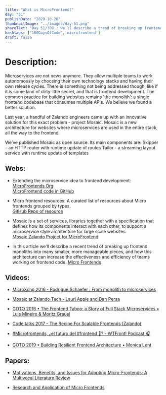 ```yaml
---
title: "What is MicroFrontend?"
day: "51"
publishDate: "2020-10-26"
thumbnailImage: "../images/day-51.png"
shareText: "Day 51/100 : we'll describe a trend of breaking up frontend monoliths into many smaller, more manageable pieces, and how this architecture can increase the effectiveness and efficiency of teams working on frontend code"
hashtags: ["100DaysOfCode",'microfrontend']
draft: false
---
```


# Description:
Microservices are not news anymore. They allow multiple teams to work autonomously by choosing their own technology stacks and having their own release cycles. There is something not being addressed though, like if it is some kind of dirty little secret, and that is frontend development. The common practice for building websites remains 'the monolith': a single frontend codebase that consumes multiple APIs. We believe we found a better solution.

Last year, a handful of Zalando engineers came up with an innovative solution for this exact problem - project Mosaic. Mosaic is a new architecture for websites where microservices are used in the entire stack, all the way to the frontend.

We’ve published Mosaic as open source. Its main components are:
Skipper - an HTTP router with runtime update of routes
Tailor - a streaming layout service with runtime update of templates

## Webs:

* Extending the microservice idea to frontend development:  
[MicroFrontends Org](https://micro-frontends.org/)   
[MicroFrontend code in GitHub](https://github.com/neuland/micro-frontends.git)


* Micro frontend resources: A curated list of resources about Micro frontends grouped by types.   
[GitHub Repo of resource](https://github.com/billyjov/microfrontend-resources.git)

* Mosaic is a set of services, libraries together with a specification that defines how its components interact with each other, to support a microservice style architecture for large scale websites.  
[Mosaic Zalando Project for MicroFrontend](https://www.mosaic9.org/)

* In this article we'll describe a recent trend of breaking up frontend monoliths into many smaller, more manageable pieces, and how this architecture can increase the effectiveness and efficiency of teams working on frontend code. 
[Micro Frontends](https://martinfowler.com/articles/micro-frontends.html)

## Videos:

* [MicroXchg 2016 - Rodrigue Schaefer : From monolith to microservices ](https://youtu.be/I9zpROdDf48)

* [Mosaic at Zalando Tech - Lauri Apple and Dan Persa](https://www.youtube.com/watch?v=pSlxIh6BHN4)

* [GOTO 2016 • The Frontend Taboo: a Story of Full Stack Microservices • Luis Mineiro & Moritz Grauel](https://youtu.be/vCzTK4XPfX8)

* [Code.talks 2017 - The Recipe For Scalable Frontends (Zalando)](https://youtu.be/m32EdvitXy4)

* [#Microfrontends, ¿el futuro del #frontend 🤔? - WTFront! Podcast 🎧](https://www.youtube.com/watch?v=qtOP7hv_H5Q)

* [GOTO 2019 • Building Resilient Frontend Architecture • Monica Lent](https://www.youtube.com/watch?v=TqfbAXCCVwE)

## Papers:
* [Motivations, Benefits, and Issues for Adopting
Micro-Frontends: A Multivocal Literature Review](https://arxiv.org/pdf/2007.00293.pdf)

* [Research and Application of Micro Frontends](https://iopscience.iop.org/article/10.1088/1757-899X/490/6/062082)





